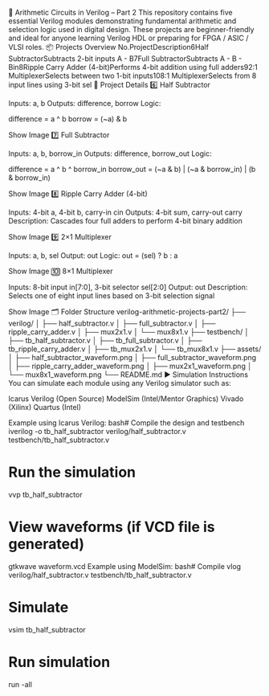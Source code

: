 🔢 Arithmetic Circuits in Verilog – Part 2
This repository contains five essential Verilog modules demonstrating fundamental arithmetic and selection logic used in digital design. These projects are beginner-friendly and ideal for anyone learning Verilog HDL or preparing for FPGA / ASIC / VLSI roles.
📦 Projects Overview
No.ProjectDescription6Half SubtractorSubtracts 2-bit inputs A - B7Full SubtractorSubtracts A - B - Bin8Ripple Carry Adder (4-bit)Performs 4-bit addition using full adders92:1 MultiplexerSelects between two 1-bit inputs108:1 MultiplexerSelects from 8 input lines using 3-bit sel
🔧 Project Details
6️⃣ Half Subtractor

Inputs: a, b
Outputs: difference, borrow
Logic:

difference = a ^ b
borrow = (~a) & b



Show Image
7️⃣ Full Subtractor

Inputs: a, b, borrow_in
Outputs: difference, borrow_out
Logic:

difference = a ^ b ^ borrow_in
borrow_out = (~a & b) | (~a & borrow_in) | (b & borrow_in)



Show Image
8️⃣ Ripple Carry Adder (4-bit)

Inputs: 4-bit a, 4-bit b, carry-in cin
Outputs: 4-bit sum, carry-out carry
Description: Cascades four full adders to perform 4-bit binary addition

Show Image
9️⃣ 2×1 Multiplexer

Inputs: a, b, sel
Output: out
Logic: out = (sel) ? b : a

Show Image
🔟 8×1 Multiplexer

Inputs: 8-bit input in[7:0], 3-bit selector sel[2:0]
Output: out
Description: Selects one of eight input lines based on 3-bit selection signal

Show Image
🗂 Folder Structure
verilog-arithmetic-projects-part2/
├── verilog/
│   ├── half_subtractor.v
│   ├── full_subtractor.v
│   ├── ripple_carry_adder.v
│   ├── mux2x1.v
│   └── mux8x1.v
├── testbench/
│   ├── tb_half_subtractor.v
│   ├── tb_full_subtractor.v
│   ├── tb_ripple_carry_adder.v
│   ├── tb_mux2x1.v
│   └── tb_mux8x1.v
├── assets/
│   ├── half_subtractor_waveform.png
│   ├── full_subtractor_waveform.png
│   ├── ripple_carry_adder_waveform.png
│   ├── mux2x1_waveform.png
│   └── mux8x1_waveform.png
└── README.md
▶️ Simulation Instructions
You can simulate each module using any Verilog simulator such as:

Icarus Verilog (Open Source)
ModelSim (Intel/Mentor Graphics)
Vivado (Xilinx)
Quartus (Intel)

Example using Icarus Verilog:
bash# Compile the design and testbench
iverilog -o tb_half_subtractor verilog/half_subtractor.v testbench/tb_half_subtractor.v

# Run the simulation
vvp tb_half_subtractor

# View waveforms (if VCD file is generated)
gtkwave waveform.vcd
Example using ModelSim:
bash# Compile
vlog verilog/half_subtractor.v testbench/tb_half_subtractor.v

# Simulate
vsim tb_half_subtractor

# Run simulation
run -all